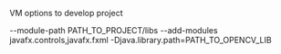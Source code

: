 VM options to develop project

--module-path PATH_TO_PROJECT/libs 
--add-modules javafx.controls,javafx.fxml
-Djava.library.path=PATH_TO_OPENCV_LIB